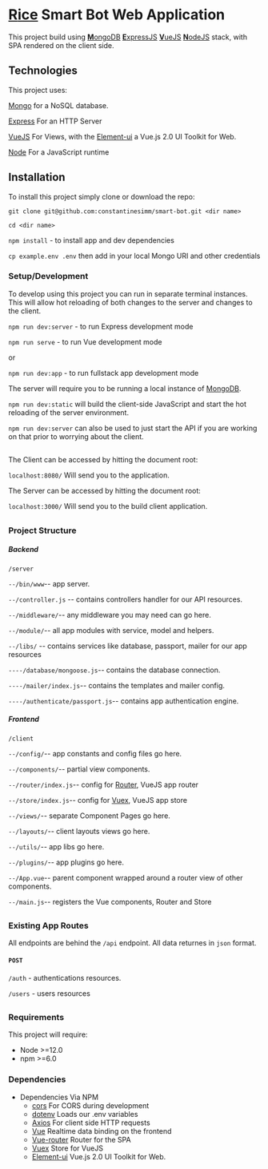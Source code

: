 # [**R**ice](https://rice-food.com.ua/) Smart Bot Web Application

This project build using [**M**ongoDB](https://www.mongodb.com/) [**E**xpressJS](https://expressjs.com/) [**V**ueJS](https://vuejs.org/) [**N**odeJS](https://nodejs.org/en/) stack, with SPA rendered on the client side.


## Technologies
This project uses:

[Mongo](https://www.mongodb.com/) for a NoSQL database.

[Express](https://expressjs.com/) For an HTTP Server

[VueJS](https://vuejs.org/) For Views, with the [Element-ui](https://element.eleme.io/) a Vue.js 2.0 UI Toolkit for Web.

[Node](https://nodejs.org/en/) For a JavaScript runtime

## Installation

To install this project simply clone or download the repo:

`git clone git@github.com:constantinesimm/smart-bot.git <dir name>`

`cd <dir name>`

`npm install` - to install app and dev dependencies

`cp example.env .env` then add in your local Mongo URI and other credentials

### Setup/Development

To develop using this project you can run in separate terminal instances. This will allow hot reloading of both changes to the server and changes to the client.

`npm run dev:server` - to run Express development mode

`npm run serve` - to run Vue development mode 

or

`npm run dev:app` - to run fullstack app development mode

The server will require you to be running a local instance of [MongoDB](https://www.mongodb.com/).

`npm run dev:static` will build the client-side JavaScript and start the hot reloading of the server environment. 

`npm run dev:server` can also be used to just start the API if you are working on that prior to worrying about the client.

##

The Client can be accessed by hitting the document root:

`localhost:8080/` Will send you to the application.

The Server can be accessed by hitting the document root:

`localhost:3000/` Will send you to the build client application.

##

### Project Structure

##### Backend

`/server`

`--/bin/www`-- app server.

`--/controller.js` -- contains controllers handler for our API resources.

`--/middleware/`-- any middleware you may need can go here.

`--/module/`-- all app modules with service, model and helpers.

`--/libs/` -- contains services like database, passport, mailer for our app resources

`----/database/mongoose.js`-- contains the database connection.

`----/mailer/index.js`-- contains the templates and mailer config.

`----/authenticate/passport.js`-- contains app authentication engine.


##### Frontend

`/client`

`--/config/`-- app constants and config files go here.

`--/components/`-- partial view components.

`--/router/index.js`-- config for [Router](https://router.vuejs.org/), VueJS app router

`--/store/index.js`-- config for [Vuex](https://vuex.vuejs.org/), VueJS app store

`--/views/`-- separate Component Pages go here.

`--/layouts/`-- client layouts views go here.

`--/utils/`-- app libs go here.

`--/plugins/`-- app plugins go here.

`--/App.vue`-- parent component wrapped around a router view of other components.

`--/main.js`-- registers the Vue components, Router and Store

##

### Existing App Routes

All endpoints are behind the `/api` endpoint. All data returnes in `json` format.

#### `POST` 
`/auth` - authentications resources.

`/users` - users resources

##

### Requirements

This project will require:

* Node >=12.0
* npm >=6.0

### Dependencies 

* Dependencies Via NPM
	* [cors](https://github.com/expressjs/cors) For CORS during development
	* [dotenv](https://github.com/motdotla/dotenv) Loads our .env variables
	* [Axios](https://github.com/axios/axios) For client side HTTP requests
	* [Vue](https://vuejs.org/) Realtime data binding on the frontend
	* [Vue-router](https://github.com/vuejs/vue-router) Router for the SPA 
	* [Vuex](https://vuex.vuejs.org/) Store for VueJS
	* [Element-ui](https://element.eleme.io/) Vue.js 2.0 UI Toolkit for Web.
